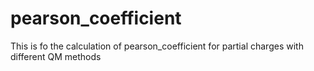 # pearson_coefficient
This is fo the calculation of pearson_coefficient for partial charges with different QM methods

